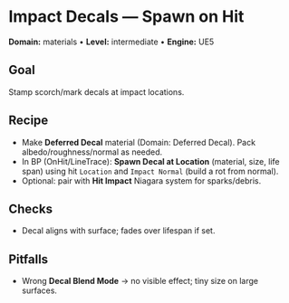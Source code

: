 # Impact Decals — Spawn on Hit
**Domain:** materials • **Level:** intermediate • **Engine:** UE5

## Goal
Stamp scorch/mark decals at impact locations.

## Recipe
- Make **Deferred Decal** material (Domain: Deferred Decal). Pack albedo/roughness/normal as needed.
- In BP (OnHit/LineTrace): **Spawn Decal at Location** (material, size, life span) using hit `Location` and `Impact Normal` (build a rot from normal).
- Optional: pair with **Hit Impact** Niagara system for sparks/debris.

## Checks
- Decal aligns with surface; fades over lifespan if set.

## Pitfalls
- Wrong **Decal Blend Mode** → no visible effect; tiny size on large surfaces.
